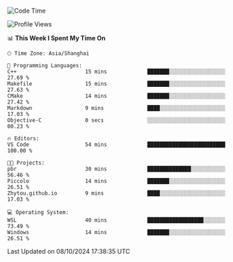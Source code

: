 <!--START_SECTION:waka-->
![Code Time](http://img.shields.io/badge/Code%20Time-2%2C033%20hrs%2047%20mins-blue)

![Profile Views](http://img.shields.io/badge/Profile%20Views-0-blue)

📊 **This Week I Spent My Time On** 

```text
🕑︎ Time Zone: Asia/Shanghai

💬 Programming Languages: 
C++                      15 mins             ███████░░░░░░░░░░░░░░░░░░   27.69 % 
Makefile                 15 mins             ███████░░░░░░░░░░░░░░░░░░   27.63 % 
CMake                    14 mins             ███████░░░░░░░░░░░░░░░░░░   27.42 % 
Markdown                 9 mins              ████░░░░░░░░░░░░░░░░░░░░░   17.03 % 
Objective-C              0 secs              ░░░░░░░░░░░░░░░░░░░░░░░░░   00.23 % 

🔥 Editors: 
VS Code                  54 mins             █████████████████████████   100.00 % 

🐱‍💻 Projects: 
pbr                      30 mins             ██████████████░░░░░░░░░░░   56.46 % 
Piccolo                  14 mins             ███████░░░░░░░░░░░░░░░░░░   26.51 % 
Zhytou.github.io         9 mins              ████░░░░░░░░░░░░░░░░░░░░░   17.03 % 

💻 Operating System: 
WSL                      40 mins             ██████████████████░░░░░░░   73.49 % 
Windows                  14 mins             ███████░░░░░░░░░░░░░░░░░░   26.51 % 
```


 Last Updated on 08/10/2024 17:38:35 UTC
<!--END_SECTION:waka-->